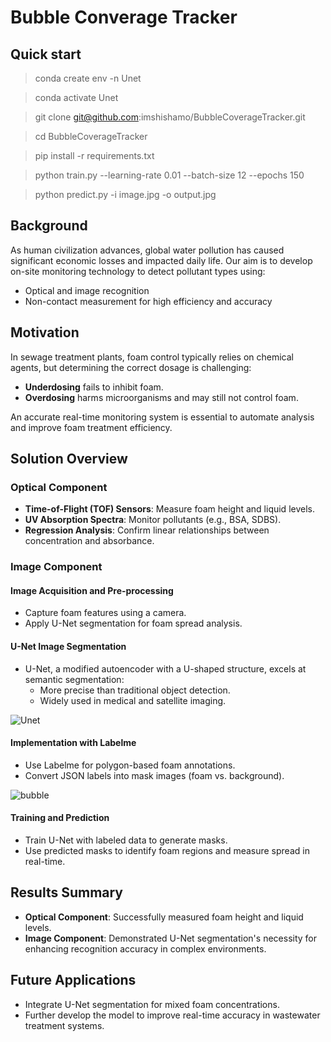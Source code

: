 # Bubble Converage Tracker
## Quick start
> conda create env -n Unet

> conda activate Unet

> git clone git@github.com:imshishamo/BubbleCoverageTracker.git

> cd BubbleCoverageTracker

> pip install -r requirements.txt

> python train.py --learning-rate 0.01 --batch-size 12 --epochs 150

> python predict.py -i image.jpg -o output.jpg 

## Background
As human civilization advances, global water pollution has caused significant economic losses and impacted daily life. Our aim is to develop on-site monitoring technology to detect pollutant types using:
- Optical and image recognition
- Non-contact measurement for high efficiency and accuracy

## Motivation
In sewage treatment plants, foam control typically relies on chemical agents, but determining the correct dosage is challenging:
- **Underdosing** fails to inhibit foam.
- **Overdosing** harms microorganisms and may still not control foam.
  
An accurate real-time monitoring system is essential to automate analysis and improve foam treatment efficiency.

## Solution Overview

### Optical Component
- **Time-of-Flight (TOF) Sensors**: Measure foam height and liquid levels.
- **UV Absorption Spectra**: Monitor pollutants (e.g., BSA, SDBS).
- **Regression Analysis**: Confirm linear relationships between concentration and absorbance.

### Image Component

#### Image Acquisition and Pre-processing
- Capture foam features using a camera.
- Apply U-Net segmentation for foam spread analysis.

#### U-Net Image Segmentation
- U-Net, a modified autoencoder with a U-shaped structure, excels at semantic segmentation:
  - More precise than traditional object detection.
  - Widely used in medical and satellite imaging.

![Unet](https://github.com/user-attachments/assets/2431ea1b-29de-44f1-a086-1169e360e186)

#### Implementation with Labelme
- Use Labelme for polygon-based foam annotations.
- Convert JSON labels into mask images (foam vs. background).

![bubble](https://github.com/user-attachments/assets/30b57e1a-1445-4c60-bfbc-27b4b50a2765)


#### Training and Prediction
- Train U-Net with labeled data to generate masks.
- Use predicted masks to identify foam regions and measure spread in real-time.

## Results Summary
- **Optical Component**: Successfully measured foam height and liquid levels.
- **Image Component**: Demonstrated U-Net segmentation's necessity for enhancing recognition accuracy in complex environments.

## Future Applications
- Integrate U-Net segmentation for mixed foam concentrations.
- Further develop the model to improve real-time accuracy in wastewater treatment systems.

